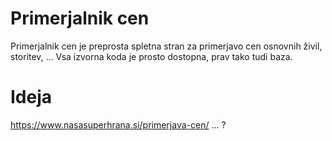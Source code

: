 # Primerjalnik cen

Primerjalnik cen je preprosta spletna stran za primerjavo cen osnovnih živil, storitev, ... Vsa izvorna koda je prosto dostopna, prav tako tudi baza.

# Ideja

https://www.nasasuperhrana.si/primerjava-cen/ ... ?

# 
